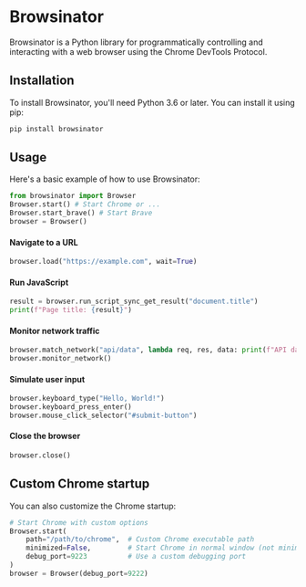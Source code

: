 # Browsinator

Browsinator is a Python library for programmatically controlling and interacting with a web browser using the Chrome DevTools Protocol.


## Installation

To install Browsinator, you'll need Python 3.6 or later. You can install it using pip:

```bash
pip install browsinator
```

## Usage

Here's a basic example of how to use Browsinator:

```python
from browsinator import Browser
Browser.start() # Start Chrome or ...
Browser.start_brave() # Start Brave
browser = Browser()
```

#### Navigate to a URL
```python
browser.load("https://example.com", wait=True)
```

#### Run JavaScript
```python
result = browser.run_script_sync_get_result("document.title")
print(f"Page title: {result}")
```

#### Monitor network traffic
```python
browser.match_network("api/data", lambda req, res, data: print(f"API data: {data}"))
browser.monitor_network()
```

#### Simulate user input
```python
browser.keyboard_type("Hello, World!")
browser.keyboard_press_enter()
browser.mouse_click_selector("#submit-button")
```

#### Close the browser
```python
browser.close()
```

## Custom Chrome startup

You can also customize the Chrome startup:

```python
# Start Chrome with custom options
Browser.start(
    path="/path/to/chrome",  # Custom Chrome executable path
    minimized=False,         # Start Chrome in normal window (not minimized)
    debug_port=9223          # Use a custom debugging port
)
browser = Browser(debug_port=9222)

```

